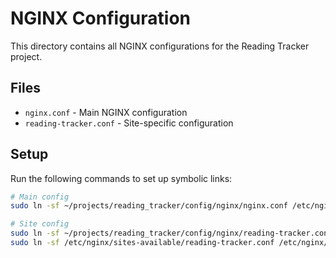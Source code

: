 # NGINX Configuration

This directory contains all NGINX configurations for the Reading Tracker project.

## Files
- `nginx.conf` - Main NGINX configuration
- `reading-tracker.conf` - Site-specific configuration

## Setup
Run the following commands to set up symbolic links:

```bash
# Main config
sudo ln -sf ~/projects/reading_tracker/config/nginx/nginx.conf /etc/nginx/nginx.conf

# Site config
sudo ln -sf ~/projects/reading_tracker/config/nginx/reading-tracker.conf /etc/nginx/sites-available/reading-tracker.conf
sudo ln -sf /etc/nginx/sites-available/reading-tracker.conf /etc/nginx/sites-enabled/reading-tracker.conf
```